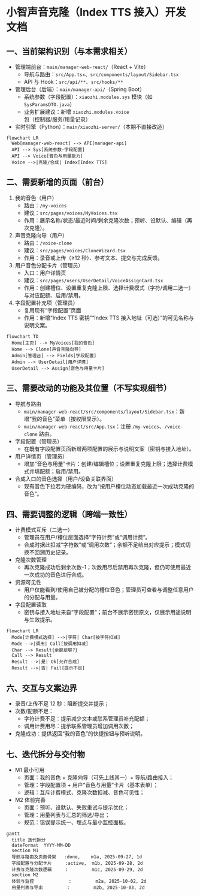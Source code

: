 # 小智声音克隆（Index TTS 接入）开发文档

  

## 一、当前架构识别（与本需求相关）

-   管理端前台：`main/manager-web-react/`（React + Vite）
    -   导航与路由：`src/App.tsx`、`src/components/layout/Sidebar.tsx`
    -   API 与 Hook：`src/api/**`、`src/hooks/**`
-   管理后台（后端）：`main/manager-api/`（Spring Boot）
    -   系统参数（字段配置）：`xiaozhi.modules.sys` 模块（如 `SysParamsDTO.java`）
    -   业务扩展建议：新增 `xiaozhi.modules.voice` 包（控制器/服务/用量记录）
-   实时引擎（Python）：`main/xiaozhi-server/`（本期不直接改造）

```mermaid
flowchart LR
  Web[manager-web-react] --> API[manager-api]
  API --> Sys[系统参数·字段配置]
  API --> Voice[音色与用量能力]
  Voice -->|克隆/合成| Index[Index TTS]
```

## 二、需要新增的页面（前台）

1.  我的音色（用户）
    -   路由：`/my-voices`
    -   建议：`src/pages/voices/MyVoices.tsx`
    -   作用：展示名称/状态/最近时间/剩余克隆次数；预听、设默认、编辑（再次克隆）。
2.  声音克隆向导（用户）
    -   路由：`/voice-clone`
    -   建议：`src/pages/voices/CloneWizard.tsx`
    -   作用：录音或上传（≥12 秒）、参考文本、提交与完成反馈。
3.  用户音色分配卡片（管理员）
    -   入口：用户详情页
    -   建议：`src/pages/users/UserDetail/VoiceAssignCard.tsx`
    -   作用：创建槽位、设置重复克隆上限、选择计费模式（字符/调用二选一）与对应配额、启用/禁用。
4.  字段配置补充项（管理员）
    -   复用现有“字段配置”页面
    -   作用：新增“Index TTS 密钥”“Index TTS 接入地址（可选）”的可见名称与说明文案。

```mermaid
flowchart TD
  Home[主页] --> MyVoices[我的音色]
  Home --> Clone[声音克隆向导]
  Admin[管理台] --> Fields[字段配置]
  Admin --> UserDetail[用户详情]
  UserDetail --> Assign[音色与用量卡片]
```

## 三、需要改动的功能及其位置（不写实现细节）

-   导航与路由
    -   `main/manager-web-react/src/components/layout/Sidebar.tsx`：新增“我的音色”菜单（按权限显示）。
    -   `main/manager-web-react/src/App.tsx`：注册 `/my-voices`、`/voice-clone` 路由。
-   字段配置（管理员）
    -   在既有字段配置页面新增两项配置的展示与说明文案（密钥与接入地址）。
-   用户详情页（管理员）
    -   增加“音色与用量”卡片：创建/编辑槽位；设置重复克隆上限；选择计费模式并填配额；启用/禁用。
-   合成入口的音色选择（用户/设备关联界面）
    -   现有音色下拉若为硬编码，改为“按用户槽位动态加载最近一次成功克隆的音色”。

## 四、需要调整的逻辑（跨端一致性）

-   计费模式互斥（二选一）
    -   管理员在用户/槽位层面选择“字符计费”或“调用计费”。
    -   合成时据此扣减“字符数”或“调用次数”；余额不足给出对应提示；模式切换不回溯历史记录。
-   克隆次数管理
    -   再次克隆成功后剩余次数-1；次数用尽后禁用再次克隆，但仍可使用最近一次成功的音色进行合成。
-   资源可见性
    -   用户仅能看到/使用自己被分配的槽位音色；管理员可查看与调整任意用户的分配与用量。
-   字段配置读取
    -   密钥与接入地址来自“字段配置”；前台不展示密钥原文，仅展示用途说明与生效提示。

```mermaid
flowchart LR
  Mode[计费模式选择] -->|字符| Char[按字符扣减]
  Mode -->|调用| Call[按调用扣减]
  Char --> Result{余额足够?}
  Call --> Result
  Result -->|是| Ok[允许合成]
  Result -->|否| Fail[提示不足]
```

## 六、交互与文案边界

-   录音/上传不足 12 秒：阻断提交并提示；
-   次数/配额不足：
    -   字符计费不足：提示减少文本或联系管理员补充配额；
    -   调用计费用尽：提示联系管理员增加调用次数；
-   克隆成功：提供返回“我的音色”的快捷按钮与预听说明。

## 七、迭代拆分与交付物

-   M1 最小可用
    -   页面：我的音色 + 克隆向导（可先上线其一）+ 导航/路由接入；
    -   管理：字段配置项 + 用户“音色与用量”卡片（基本表单）；
    -   逻辑：互斥计费模式、克隆次数扣减、音色可见性；
-   M2 体验完善
    -   页面：预听、设默认、失败重试与提示优化；
    -   管理：用量列表与汇总的筛选/导出；
    -   规范：错误提示统一、埋点与最小监控面板。

```mermaid
gantt
  title 迭代拆分
  dateFormat  YYYY-MM-DD
  section M1
  导航与路由及页面骨架   :done,    m1a, 2025-09-27, 1d
  字段配置与分配卡片     :active,  m1b, 2025-09-28, 2d
  计费与克隆次数逻辑     :         m1c, 2025-09-29, 2d
  section M2
  体验与监控             :         m2a, 2025-10-02, 2d
  用量列表与导出         :         m2b, 2025-10-03, 2d
```
